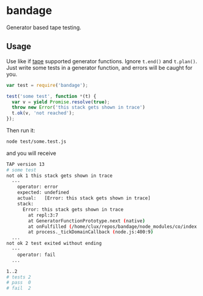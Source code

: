 # bandage
Generator based tape testing.

## Usage
Use like if [tape](https://npmjs.org/package/tape) supported generator functions. Ignore `t.end()` and `t.plan()`. Just write some tests in a generator function, and errors will be caught for you.

```js
var test = require('bandage');

test('some test', function *(t) {
  var v = yield Promise.resolve(true);
  throw new Error('this stack gets shown in trace')
  t.ok(v, 'not reached');
});
```

Then run it:

```sh
node test/some.test.js
```

and you will receive

```sh
TAP version 13
# some test
not ok 1 this stack gets shown in trace
  ---
    operator: error
    expected: undefined
    actual:   [Error: this stack gets shown in trace]
    stack:
      Error: this stack gets shown in trace
        at repl:3:7
        at GeneratorFunctionPrototype.next (native)
        at onFulfilled (/home/clux/repos/bandage/node_modules/co/index.js:64:19)
        at process._tickDomainCallback (node.js:400:9)
  ...
not ok 2 test exited without ending
  ---
    operator: fail
  ...

1..2
# tests 2
# pass  0
# fail  2

```
